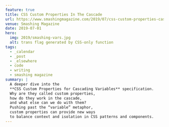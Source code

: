 ```yaml
---
feature: true
title: CSS Custom Properties In The Cascade
url: https://www.smashingmagazine.com/2019/07/css-custom-properties-cascade/
venue: Smashing Magazine
date: 2019-07-01
hero:
  img: 2019/smashing-vars.jpg
  alt: trans flag generated by CSS-only function
tags:
  - _calendar
  - _post
  - _elsewhere
  - code
  - writing
  - smashing magazine
summary: |
  A deeper dive into the
  **CSS Custom Properties for Cascading Variables** specification.
  Why are they called custom properties,
  how do they work in the cascade,
  and what else can we do with them?
  Pushing past the “variable” metaphor,
  custom properties can provide new ways
  to balance context and isolation in CSS patterns and components.
---
```

